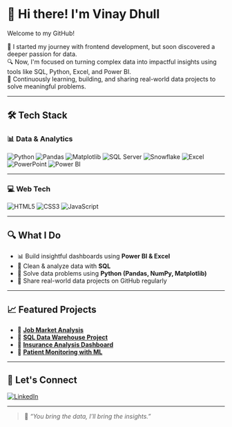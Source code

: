 # 👋 Hi there! I'm Vinay Dhull  

Welcome to my GitHub!

🧭 I started my journey with frontend development, but soon discovered a deeper passion for data.  
🔍 Now, I'm focused on turning complex data into impactful insights using tools like SQL, Python, Excel, and Power BI.  
🚀 Continuously learning, building, and sharing real-world data projects to solve meaningful problems.

---

## 🛠️ Tech Stack

### 📊 Data & Analytics  
![Python](https://img.shields.io/badge/-Python-3776AB?style=for-the-badge&logo=python&logoColor=white)
![Pandas](https://img.shields.io/badge/-Pandas-150458?style=for-the-badge&logo=pandas&logoColor=white)
![Matplotlib](https://img.shields.io/badge/-Matplotlib-0066A1?style=for-the-badge&logo=plotly&logoColor=white)
![SQL Server](https://img.shields.io/badge/-SQL%20Server-CC2927?style=for-the-badge&logo=microsoftsqlserver&logoColor=white)
![Snowflake](https://img.shields.io/badge/-Snowflake-29B5E8?style=for-the-badge&logo=snowflake&logoColor=white)
![Excel](https://img.shields.io/badge/-Excel-217346?style=for-the-badge&logo=microsoft-excel&logoColor=white)
![PowerPoint](https://img.shields.io/badge/-PowerPoint-B7472A?style=for-the-badge&logo=microsoftpowerpoint&logoColor=white)
![Power BI](https://img.shields.io/badge/-Power%20BI-F2C811?style=for-the-badge&logo=powerbi&logoColor=black)

---

### 💻 Web Tech  
![HTML5](https://img.shields.io/badge/-HTML5-E34F26?style=for-the-badge&logo=html5&logoColor=white)
![CSS3](https://img.shields.io/badge/-CSS3-1572B6?style=for-the-badge&logo=css3&logoColor=white)
![JavaScript](https://img.shields.io/badge/-JavaScript-F7DF1E?style=for-the-badge&logo=javascript&logoColor=black)

---

## 🔍 What I Do

- 📊 Build insightful dashboards using **Power BI & Excel**  
- 💾 Clean & analyze data with **SQL**  
- 🐍 Solve data problems using **Python (Pandas, NumPy, Matplotlib)**  
- 📁 Share real-world data projects on GitHub regularly  

---

## 📈 Featured Projects

- 🔸 [**Job Market Analysis**](https://github.com/Vinay-Dhull/Job_Market_Analysis_Python)  
- 🔸 [**SQL Data Warehouse Project**](https://github.com/Vinay-Dhull/Sql-data-warehouse-project)  
- 🔸 [**Insurance Analysis Dashboard**](https://github.com/Vinay-Dhull/insurance-analytics-report)  
- 🔸 [**Patient Monitoring with ML**](https://github.com/Vinay-Dhull/Patient-Monitoring)  

---

## 🔗 Let's Connect

[![LinkedIn](https://img.shields.io/badge/-LinkedIn-blue?style=for-the-badge&logo=linkedin)](https://www.linkedin.com/in/vinay-dhull/)

---

> 💬 *“You bring the data, I’ll bring the insights.”*


